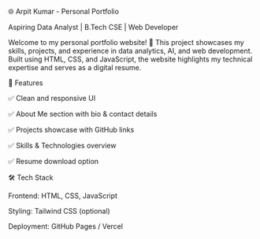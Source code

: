 🌐 Arpit Kumar - Personal Portfolio

Aspiring Data Analyst | B.Tech CSE | Web Developer

Welcome to my personal portfolio website! 🚀 This project showcases my skills, projects, and experience in data analytics, AI, and web development. Built using HTML, CSS, and JavaScript, the website highlights my technical expertise and serves as a digital resume.

🔹 Features

✅ Clean and responsive UI

✅ About Me section with bio & contact details

✅ Projects showcase with GitHub links

✅ Skills & Technologies overview

✅ Resume download option

🛠️ Tech Stack

Frontend: HTML, CSS, JavaScript

Styling: Tailwind CSS (optional)

Deployment: GitHub Pages / Vercel
